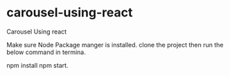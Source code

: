 # carousel-using-react
Carousel Using react


Make sure Node Package manger is installed.
clone the project then run the below command in termina.

npm install
npm start.

